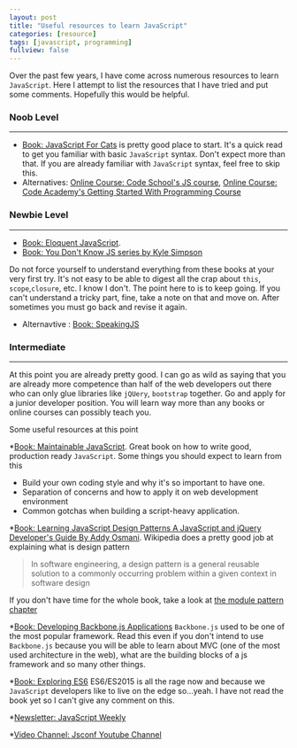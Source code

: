 ```yaml
---
layout: post
title: "Useful resources to learn JavaScript"
categories: [resource]
tags: [javascript, programming]
fullview: false
---
```


Over the past few years, I have come across numerous resources to learn `JavaScript`. Here I attempt to list the resources that I have tried and put some comments. Hopefully this would be helpful.


### Noob Level
---
* [Book: JavaScript For Cats](http://jsforcats.com/) is pretty good place to start. It's a quick read to get you familiar with basic `JavaScript` syntax. Don't expect more than that. If you are already familiar with `JavaScript` syntax, feel free to skip this.
* Alternatives: [Online Course: Code School's JS course](http://javascript-roadtrip.codeschool.com/), [Online Course: Code Academy's Getting Started With Programming Course](https://www.codecademy.com/courses/getting-started-v2/0/1)

### Newbie Level
---
* [Book: Eloquent JavaScript](http://eloquentjavascript.net/). 
* [Book: You Don't Know JS series by Kyle Simpson](https://github.com/getify/You-Dont-Know-JS)

Do not force yourself to understand everything from these books at your very first try. It's not easy to be able to digest all the crap about `this`, `scope`,`closure`, etc. I know I don't. The point here to is to keep going. If you can't understand a tricky part, fine, take a note on that and move on. After sometimes you must go back and revise it again. 

* Alternavtive : [Book: SpeakingJS](http://speakingjs.com/es5/index.html)


### Intermediate
---
At this point you are already pretty good. I can go as wild as saying that you are already more competence than half of the web developers out there who can only glue libraries like `jQUery`, `bootstrap` together. Go and apply for a junior developer position. You will learn way more than any books or online courses can possibly teach you. 

Some useful resources at this point

*[Book: Maintainable JavaScript](http://shop.oreilly.com/product/0636920025245.do). Great book on how to write good, production ready `JavaScript`. Some things you should expect to learn from this
- Build your own coding style and why it's so important to have one.&nbsp;
- Separation of concerns and how to apply it on web development environment&nbsp;
- Common gotchas when building a script-heavy application.&nbsp;


*[Book: Learning JavaScript Design Patterns A JavaScript and jQuery Developer's Guide By Addy Osmani](http://addyosmani.com/resources/essentialjsdesignpatterns/book/). Wikipedia does a pretty good job at explaining what is design pattern

> In software engineering, a design pattern is a general reusable solution to a commonly occurring problem within a given context in software design

If you don't have time for the whole book, take a look at [the module pattern chapter](http://addyosmani.com/resources/essentialjsdesignpatterns/book/#modulepatternjavascript)

*[Book: Developing Backbone.js Applications](http://addyosmani.github.io/backbone-fundamentals/) `Backbone.js` used to be one of the most popular framework. Read this even if you don't intend to use `Backbone.js` because you will be able to learn about MVC (one of the most used architecture in the web), what are the building blocks of a js framework and so many other things. 

*[Book: Exploring ES6](http://exploringjs.com/es6/) ES6/ES2015 is all the rage now and because we `JavaScript` developers like to live on the edge so...yeah. I have not read the book yet so I can't give any comment on this.

*[Newsletter: JavaScript Weekly](http://javascriptweekly.com/)

*[Video Channel: Jsconf Youtube Channel](https://www.youtube.com/user/jsconfeu)
